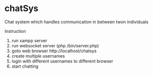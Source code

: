 # chatSys
Chat system which handles communication in between twon individuals

Instruction
1. run xampp server
2. run websocket server (php /bin/server.php)
3. goto web browser http://localhost/chatsys
4. create multiple usernames
5. login with different usernames to different browser
6. start chatting

